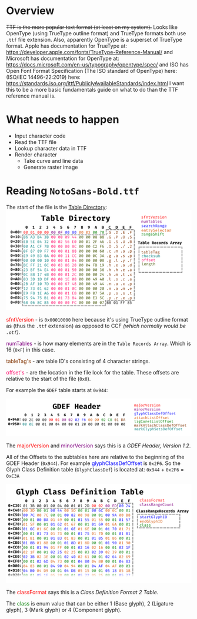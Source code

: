 # Overview

~~TTF is the more popular text format (at least on my system).~~  Looks like OpenType (using TrueType outline format) and TrueType formats both use `.ttf` file extension. Also, apparently OpenType is a superset of TrueType format. Apple has documentation for TrueType at: https://developer.apple.com/fonts/TrueType-Reference-Manual/
and Microsoft has documentation for OpenType at: https://docs.microsoft.com/en-us/typography/opentype/spec/ and ISO has Open Font Format Specification (The ISO standard of OpenType) here: (ISO/IEC 14496-22:2019) here: https://standards.iso.org/ittf/PubliclyAvailableStandards/index.html
I want this to be a more basic fundamentals guide on what to do than the TTF reference manual is.

# What needs to happen

* Input character code
* Read the TTF file
* Lookup character data in TTF
* Render character
    - Take curve and line data
    - Generate raster image

# Reading `NotoSans-Bold.ttf`

The start of the file is the [Table Directory](https://docs.microsoft.com/en-us/typography/opentype/spec/otff#table-directory):
![Table Directory](res/table_directory.png)

<span style="color:#ff0000fd">sfntVersion</span> - is `0x00010000` here because it's using TrueType outline format as (thus the `.ttf` extension) as opposed to CCF *(which normally would be `.otf`)*.

<span style="color:#800080fd">numTables</span> - is how many elements are in the `Table Records Array`. Which is 16 (`0xF`) in this case.

<span style="color:#803300ff">tableTag's</span> - are table ID's consisting of 4 character strings.

<span style="color:#ff0066ff">offset's</span> - are the location in the file look for the table. These offsets are relative to the start of the file (`0x0`).

For example the `GDEF` table starts at `0x944`:

![GDEF Header](res/gdef_header.png)

The <span style="color:#ff0000fd">majorVersion</span> and <span style="color:#800080fd">minorVersion</span> says this is a *GDEF Header, Version 1.2*. 

All of the Offsets to the subtables here are relative to the beginning of the GDEF Header (`0x944`). For example <span style="color:#0000fffd">glyphClassDefOffset</span> is `0x2F6`. So the Glyph Class Definition table (`GlyphClassDef`) is located at: `0x944` + `0x2F6` = `0xC3A`

![Glyph Class Definition Table](res/glyph_class_definition_table.png)

The <span style="color:#ff0000fd">classFormat</span> says this is a *Class Definition Format 2 Table*.

The <span style="color:#008000fd">class</span> is enum value that can be either 1 (Base glyph), 2 (Ligature glyph), 3 (Mark glyph) or 4 (Component glyph).